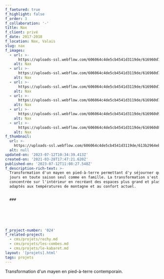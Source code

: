 ```yaml
---
f_faetured: true
f_highlight: false
f_order: 3
f_collaboration: '-'
title: Nax
f_client: privé
f_date: 2017-2018
f_location: Nax, Valais
slug: nax
f_images:
  - url: >-
      https://uploads-ssl.webflow.com/606064c4de5cb4541d3119de/616960d70fe8ec8faf8c4105_01-Nax_situationsplan-optimized.jpg
    alt: Nax
  - url: >-
      https://uploads-ssl.webflow.com/606064c4de5cb4541d3119de/616960d76d25fb7b3b18de46_2-Nax_EG-optimized.jpg
    alt: Nax
  - url: >-
      https://uploads-ssl.webflow.com/606064c4de5cb4541d3119de/616960d71a47dc398c87471f_4-Nax_OG-optimized.jpg
    alt: Nax
  - url: >-
      https://uploads-ssl.webflow.com/606064c4de5cb4541d3119de/616960d79630a1942effb26d_5-Nax_coupe-optimized.jpg
    alt: Nax
  - url: >-
      https://uploads-ssl.webflow.com/606064c4de5cb4541d3119de/616960d95f519f5a59e3aa4f_nax-chantier-01-optimized.jpg
    alt: Nax
  - url: >-
      https://uploads-ssl.webflow.com/606064c4de5cb4541d3119de/616960d839ccea791235b5a2_nax-chantier-02-optimized.jpg
    alt: Nax
f_thumbnail:
  url: >-
    https://uploads-ssl.webflow.com/606064c4de5cb4541d3119de/613b2964eb2ba089a14a46d5_nax-thumb.jpg
  alt: null
updated-on: '2023-07-12T10:34:39.413Z'
created-on: '2021-03-28T17:47:21.620Z'
published-on: '2023-07-12T11:08:27.548Z'
f_description-rich-text: >-
  Transformation d'un mayen en pied-à-terre permettant d'y séjourner quelques
  jours en toute saison seul comme en famille. La transformation s'est
  concentrée sur l'intérieur en recréant des espaces plus grand et plus ouvert,
  adaptés aux températures de montagne et au confort actuel.


  ### ‍


  ‍


  ‍
f_project-number: '024'
f_related-project:
  - cms/projets/rechy.md
  - cms/projets/les-combes.md
  - cms/projets/le-kabaret.md
layout: '[projets].html'
tags: projets
---
```


Transformation d'un mayen en pied-à-terre contemporain.

‍

‍
